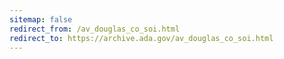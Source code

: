 ```yaml
---
sitemap: false 
redirect_from: /av_douglas_co_soi.html 
redirect_to: https://archive.ada.gov/av_douglas_co_soi.html 
---
```

